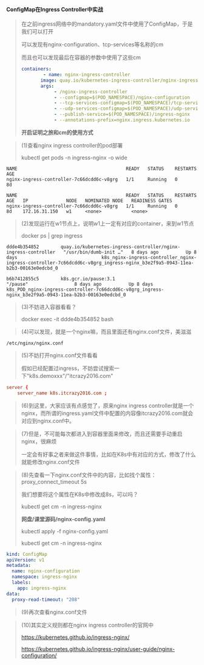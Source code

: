 #### ConfigMap在Ingress Controller中实战

> 在之前ingress网络中的mandatory.yaml文件中使用了ConfigMap，于是我们可以打开
>
> 可以发现有nginx-configuration、tcp-services等名称的cm
>
> 而且也可以发现最后在容器的参数中使用了这些cm
>
> ```yaml
> containers:
>         - name: nginx-ingress-controller
>        image: quay.io/kubernetes-ingress-controller/nginx-ingress-controller:0.26.1
>        args:
>             - /nginx-ingress-controller
>             - --configmap=$(POD_NAMESPACE)/nginx-configuration
>             - --tcp-services-configmap=$(POD_NAMESPACE)/tcp-services
>             - --udp-services-configmap=$(POD_NAMESPACE)/udp-services
>             - --publish-service=$(POD_NAMESPACE)/ingress-nginx
>             - --annotations-prefix=nginx.ingress.kubernetes.io
> ```
>
> **开启证明之旅和cm的使用方式**

> (1)查看nginx ingress controller的pod部署
>
> kubectl get pods -n ingress-nginx -o wide

```
NAME                                        READY   STATUS    RESTARTS   AGE
nginx-ingress-controller-7c66dcdd6c-v8grg   1/1     Running   0          8d

NAME                                        READY   STATUS    RESTARTS   AGE   IP              NODE   NOMINATED NODE   READINESS GATES
nginx-ingress-controller-7c66dcdd6c-v8grg   1/1     Running   0          8d    172.16.31.150   w1     <none>           <none>
```

> (2)发现运行在w1节点上，说明w1上一定有对应的container，来到w1节点
>
> docker ps | grep ingress

```
ddde4b354852        quay.io/kubernetes-ingress-controller/nginx-ingress-controller   "/usr/bin/dumb-init …"   8 days ago          Up 8 days                               k8s_nginx-ingress-controller_nginx-ingress-controller-7c66dcdd6c-v8grg_ingress-nginx_b3e2f9a5-0943-11ea-b2b3-00163e0edcbd_0

b6b7412855c5        k8s.gcr.io/pause:3.1                                             "/pause"                 8 days ago          Up 8 days                               k8s_POD_nginx-ingress-controller-7c66dcdd6c-v8grg_ingress-nginx_b3e2f9a5-0943-11ea-b2b3-00163e0edcbd_0
```

> (3)不妨进入容器看看？
>
> docker exec -it ddde4b354852 bash

> (4)可以发现，就是一个nginx嘛，而且里面还有nginx.conf文件，美滋滋

```
/etc/nginx/nginx.conf
```

> (5)不妨打开nginx.conf文件看看
>
> 假如已经配置过ingress，不妨尝试搜索一下"k8s.demoxxx"/"itcrazy2016.com"

```conf
server {
	server_name k8s.itcrazy2016.com ;
```

> (6)到这里，大家应该有点感觉了，原来nginx ingress controller就是一个nginx，而所谓的ingress.yaml文件中配置的内容像itcrazy2016.com就会对应到nginx.conf中。

> (7)但是，不可能每次都进入到容器里面来修改，而且还需要手动重启nginx，很麻烦
>
> 一定会有好事之者来做这件事情，比如在K8s中有对应的方式，修改了什么就能修改nginx.conf文件

> (8)先查看一下nginx.conf文件中的内容，比如找个属性：proxy_connect_timeout 5s
>
> 我们想要将这个属性在K8s中修改成8s，可以吗？
>
> kubectl get cm -n ingress-nginx
>
> **网盘/课堂源码/nginx-config.yaml**
>
> kubectl apply -f nginx-config.yaml
>
> kubectl get cm -n ingress-nginx

```yaml
kind: ConfigMap
apiVersion: v1
metadata:
  name: nginx-configuration
  namespace: ingress-nginx
  labels:
    app: ingress-nginx
data:
  proxy-read-timeout: "208"
```

> (9)再次查看nginx.conf文件

> (10)其实定义规则都在nginx ingress controller的官网中
>
> <https://kubernetes.github.io/ingress-nginx/>
>
> <https://kubernetes.github.io/ingress-nginx/user-guide/nginx-configuration/>